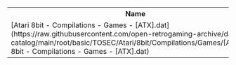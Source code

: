 <table>
<tr><th>Name</th><th>Size</th></tr>
<tr><td>[Atari 8bit - Compilations - Games - [ATX].dat](https://raw.githubusercontent.com/open-retrogaming-archive/dat-catalog/main/root/basic/TOSEC/Atari/8bit/Compilations/Games/[ATX]/Atari 8bit - Compilations - Games - [ATX].dat)</td><td>3011</td></tr>
</table>
